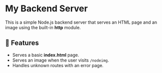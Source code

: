 # My Backend Server

This is a simple Node.js backend server that serves an HTML page and an image using the built-in **http** module.

## 🚀 Features
- Serves a basic **index.html** page.
- Serves an image when the user visits `/nodeimg`.
- Handles unknown routes with an error page.

